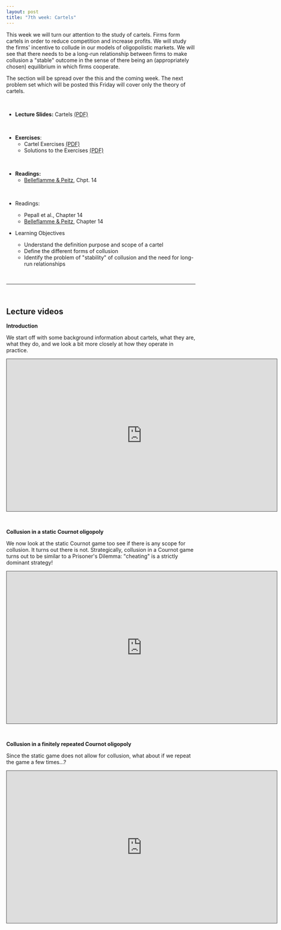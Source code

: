```yaml
---
layout: post
title: "7th week: Cartels"
---
```




This week we will turn our attention to the study of cartels. Firms form cartels in order to reduce competition and increase profits. We will study the firms' incentive to collude in our models of oligopolistic markets. We will see that there needs to be a long-run relationship between firms to make collusion a "stable" outcome in the sense of there being an (appropriately chosen) equilibrium in which firms cooperate.
 
The section will be spread over the this and the coming week. The next problem set which will be posted this Friday will cover only the theory of cartels.


<br>



- **Lecture Slides:**  Cartels [(PDF)](https://drive.google.com/uc?export=download&id=1fNyDldcEgBTKUBCRWwHnpm0GR7ayhSRt)

<br>


- **Exercises**: 
  - Cartel Exercises [(PDF)](https://drive.google.com/uc?export=download&id=1iN1C3nZjG3oSScqalPNAdj5OhpZOb0wP)
  - Solutions to the Exercises [(PDF)](https://drive.google.com/uc?export=download&id=10rHaCl5pfWESsxkuRyFCXKnO0m0eW01e)

<br>

-  **Readings:** 
   - [Belleflamme & Peitz](https://www.cambridge.org/highereducation/books/industrial-organization/69870638F433E49AA6B20D24E3C9453E#contents), Chpt. 14

<br>
  
- Readings:
  - Pepall et al., Chapter 14
  - [Belleflamme & Peitz](https://www.cambridge.org/highereducation/books/industrial-organization/69870638F433E49AA6B20D24E3C9453E#contents), Chapter 14

- Learning Objectives
  - Understand the definition purpose and scope of a cartel
  - Define the different forms of collusion
  - Identify the problem of &quot;stability&quot; of collusion and the need for long-run relationships


<br>

---

<br>

## Lecture videos


**Introduction**

We start off with some background information about cartels, what they are, what they do, and we look a bit more closely at how they operate in practice. 

<p><iframe src="https://york.cloud.panopto.eu/Panopto/Pages/Embed.aspx?id=ea655e84-438a-4f99-a8c2-ac7701344876&autoplay=false&offerviewer=true&showtitle=false&showbrand=false&captions=false&interactivity=all" height="405" width="720" style="border: 1px solid #464646;" allowfullscreen allow="autoplay"></iframe></p>

<br>


**Collusion in a static Cournot oligopoly**

We now look at the static Cournot game too see if there is any scope for collusion. It turns out there is not. Strategically, collusion in a Cournot game turns out to be similar to a Prisoner's Dilemma: "cheating" is a strictly dominant strategy!

<p><iframe src="https://york.cloud.panopto.eu/Panopto/Pages/Embed.aspx?id=7696e356-95b2-430c-b6be-ac770121f81d&autoplay=false&offerviewer=true&showtitle=false&showbrand=false&captions=false&interactivity=all" height="405" width="720" style="border: 1px solid #464646;" allowfullscreen allow="autoplay"></iframe></p>

<br>

**Collusion in a finitely repeated Cournot oligopoly**

Since the static game does not allow for collusion, what about if we repeat the game a few times...?

<p><iframe src="https://york.cloud.panopto.eu/Panopto/Pages/Embed.aspx?id=4031236e-4781-41ea-b879-ac7701343928&autoplay=false&offerviewer=true&showtitle=false&showbrand=false&captions=false&interactivity=all" height="405" width="720" style="border: 1px solid #464646;" allowfullscreen allow="autoplay"></iframe></p>
